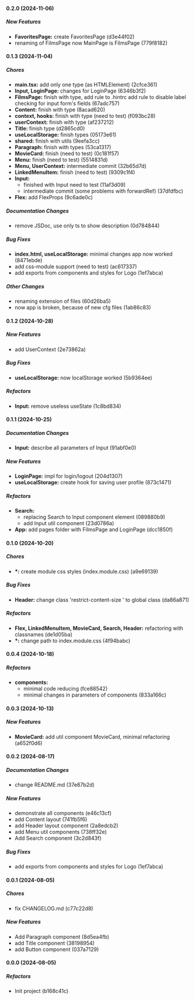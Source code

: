 #### 0.2.0 (2024-11-06)

##### New Features

- **FavoritesPage:** create FavoritesPage (d3e44f02)
- renaming of FilmsPage now MainPage is FilmsPage (779f8182)

#### 0.1.3 (2024-11-04)

##### Chores

- **main.tsx:** add only one type (as HTMLElement) (2cfce361)
- **Input, LoginPage:** changes for LoginPage (6346b3f2)
- **FilmsPage:** finish with type, add rule to .hintrc add rule to disable label checking for input form's fields (67adc757)
- **Content:** finish with type (8acad620)
- **context, hooks:** finish with type (need to test) (f093bc28)
- **userContext:** finish with type (af237212)
- **Title:** finish type (d2865cd0)
- **useLocalStorage:** finish types (05173e61)
- **shared:** finish with utils (9eefa3cc)
- **Paragraph:** finish with types (53ca1317)
- **MovieCard:** finish (need to test) (0c181f57)
- **Menu:** finish (need to test) (5514831d)
- **Menu, UserContext:** intermediate commit (32b65d7d)
- **LinkedMenuItem:** finish (need to test) (9309c1f4)
- **Input:**
  - finished with Input need to test (11af3d09)
  - intermediate commit (some problems with forwardRef) (37dfdfbc)
- **Flex:** add FlexProps (9c6ade0c)

##### Documentation Changes

- remove JSDoc, use only ts to show description (0d784844)

##### Bug Fixes

- **index.html, useLocalStorage:** minimal changes app now worked (8471ebde)
- add css-module support (need to test) (ac617337)
- add exports from components and styles for Logo (1ef7abca)

##### Other Changes

- renaming extension of files (60d26ba5)
- now app is broken, because of new cfg files (1ab86c83)

#### 0.1.2 (2024-10-28)

##### New Features

- add UserContext (2e73862a)

##### Bug Fixes

- **useLocalStorage:** now localStorage worked (5b9364ee)

##### Refactors

- **Input:** remove useless useState (1c8bd834)

#### 0.1.1 (2024-10-25)

##### Documentation Changes

- **Input:** describe all parameters of Input (91abf0e0)

##### New Features

- **LoginPage:** impl for login/logout (204d1307)
- **useLocalStorage:** create hook for saving user profile (873c1471)

##### Refactors

- **Search:**
  - replacing Search to Input component element (089880b9)
  - add Input util component (23d0786a)
- **App:** add pages folder with FilmsPage and LoginPage (dcc1850f)

#### 0.1.0 (2024-10-20)

##### Chores

- **\*:** create module css styles (index.module.css) (a9e69139)

##### Bug Fixes

- **Header:** change class 'restrict-content-size ' to global class (da86a871)

##### Refactors

- **Flex, LinkedMenuItem, MovieCard, Search, Header:** refactoring with classnames (de1d05ba)
- **\*:** change path to index.module.css (4f94babc)

#### 0.0.4 (2024-10-18)

##### Refactors

- **components:**
  - minimal code reducing (fce88542)
  - minimal changes in parameters of components (833a166c)

#### 0.0.3 (2024-10-13)

##### New Features

- **MovieCard:** add util component MovieCard, minimal refactoring (a652f0d6)

#### 0.0.2 (2024-08-17)

##### Documentation Changes

- change README.md (37e87b2d)

##### New Features

- demonstrate all components (e46c13cf)
- add Content layout (741fb5f6)
- add Header layout component (2a8edcb2)
- add Menu util components (738ff32e)
- Add Search component (3c2d843f)

##### Bug Fixes

- add exports from components and styles for Logo (1ef7abca)

#### 0.0.1 (2024-08-05)

##### Chores

- fix CHANGELOG.md (c77c22d8)

##### New Features

- Add Paragraph component (8d5ea4fb)
- add Title component (38198954)
- add Button component (037a7129)

#### 0.0.0 (2024-08-05)

##### Refactors

- Init project (b168c41c)
